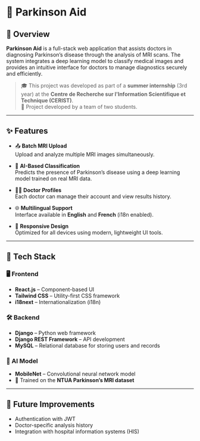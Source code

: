 # 🧠 Parkinson Aid

## 📌 Overview

**Parkinson Aid** is a full-stack web application that assists doctors in diagnosing Parkinson’s disease through the analysis of MRI scans. The system integrates a deep learning model to classify medical images and provides an intuitive interface for doctors to manage diagnostics securely and efficiently.

> 🎓 This project was developed as part of a **summer internship** (3rd year) at the **Centre de Recherche sur l'Information Scientifique et Technique (CERIST)**.  
> 👥 Project developed by a team of two students.

---

## ✨ Features

- 📤 **Batch MRI Upload**  
  Upload and analyze multiple MRI images simultaneously.

- 🤖 **AI-Based Classification**  
  Predicts the presence of Parkinson’s disease using a deep learning model trained on real MRI data.

- 👨‍⚕️ **Doctor Profiles**  
  Each doctor can manage their account and view results history.

- 🌐 **Multilingual Support**  
  Interface available in **English** and **French** (i18n enabled).

- 📱 **Responsive Design**  
  Optimized for all devices using modern, lightweight UI tools.

---

## 🧰 Tech Stack

### 🖥️ Frontend
- **React.js** – Component-based UI
- **Tailwind CSS** – Utility-first CSS framework
- **i18next** – Internationalization (i18n)

### 🛠️ Backend
- **Django** – Python web framework
- **Django REST Framework** – API development
- **MySQL** – Relational database for storing users and records

### 🧪 AI Model
- **MobileNet** – Convolutional neural network model
- 🧠 Trained on the **NTUA Parkinson’s MRI dataset**

---

## 🚀 Future Improvements
- Authentication with JWT
- Doctor-specific analysis history
- Integration with hospital information systems (HIS)
